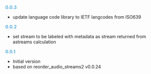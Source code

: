 
**<span style="color:#56adda">0.0.3</span>**
- update language code library to IETF langcodes from ISO639

**<span style="color:#56adda">0.0.2</span>**
- set stream to be labeled with metadata as stream returned from astreams calculation

**<span style="color:#56adda">0.0.1</span>**
- Initial version
- based on reorder_audio_streams2 v0.0.24

